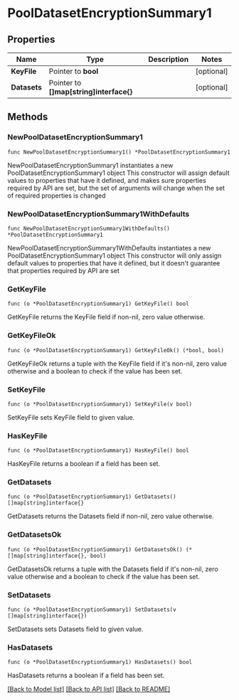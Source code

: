 # PoolDatasetEncryptionSummary1

## Properties

Name | Type | Description | Notes
------------ | ------------- | ------------- | -------------
**KeyFile** | Pointer to **bool** |  | [optional] 
**Datasets** | Pointer to **[]map[string]interface{}** |  | [optional] 

## Methods

### NewPoolDatasetEncryptionSummary1

`func NewPoolDatasetEncryptionSummary1() *PoolDatasetEncryptionSummary1`

NewPoolDatasetEncryptionSummary1 instantiates a new PoolDatasetEncryptionSummary1 object
This constructor will assign default values to properties that have it defined,
and makes sure properties required by API are set, but the set of arguments
will change when the set of required properties is changed

### NewPoolDatasetEncryptionSummary1WithDefaults

`func NewPoolDatasetEncryptionSummary1WithDefaults() *PoolDatasetEncryptionSummary1`

NewPoolDatasetEncryptionSummary1WithDefaults instantiates a new PoolDatasetEncryptionSummary1 object
This constructor will only assign default values to properties that have it defined,
but it doesn't guarantee that properties required by API are set

### GetKeyFile

`func (o *PoolDatasetEncryptionSummary1) GetKeyFile() bool`

GetKeyFile returns the KeyFile field if non-nil, zero value otherwise.

### GetKeyFileOk

`func (o *PoolDatasetEncryptionSummary1) GetKeyFileOk() (*bool, bool)`

GetKeyFileOk returns a tuple with the KeyFile field if it's non-nil, zero value otherwise
and a boolean to check if the value has been set.

### SetKeyFile

`func (o *PoolDatasetEncryptionSummary1) SetKeyFile(v bool)`

SetKeyFile sets KeyFile field to given value.

### HasKeyFile

`func (o *PoolDatasetEncryptionSummary1) HasKeyFile() bool`

HasKeyFile returns a boolean if a field has been set.

### GetDatasets

`func (o *PoolDatasetEncryptionSummary1) GetDatasets() []map[string]interface{}`

GetDatasets returns the Datasets field if non-nil, zero value otherwise.

### GetDatasetsOk

`func (o *PoolDatasetEncryptionSummary1) GetDatasetsOk() (*[]map[string]interface{}, bool)`

GetDatasetsOk returns a tuple with the Datasets field if it's non-nil, zero value otherwise
and a boolean to check if the value has been set.

### SetDatasets

`func (o *PoolDatasetEncryptionSummary1) SetDatasets(v []map[string]interface{})`

SetDatasets sets Datasets field to given value.

### HasDatasets

`func (o *PoolDatasetEncryptionSummary1) HasDatasets() bool`

HasDatasets returns a boolean if a field has been set.


[[Back to Model list]](../README.md#documentation-for-models) [[Back to API list]](../README.md#documentation-for-api-endpoints) [[Back to README]](../README.md)


